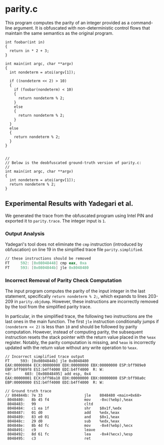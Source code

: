 # parity.c

This program computes the parity of an integer provided as a command-line argument.
It is obfuscated with non-deterministic control flows that maintain the same semantics as the original program.

```
int foobar(int in)
{
  return in * 2 + 3;
}

int main(int argc, char **argv)
{
  int nondeterm = atoi(argv[1]);

  if ((nondeterm << 2) > 10)
  {
    if (foobar(nondeterm) < 10)
    {
      return nondeterm % 2;
    }
    else
    {
      return nondeterm % 2;
    }
  }
  else
  {
    return nondeterm % 2;
  }
}


//
// Below is the deobfuscated ground-truth version of parity.c:
//
int main(int argc, char **argv)
{
  int nondeterm = atoi(argv[1]);
  return nondeterm % 2;
}
```

## Experimental Results with Yadegari et al.

We generated the trace from the obfuscated program using Intel PIN and exported it to `parity.trace`.
The integer input is `1`.

### Output Analysis

Yadegari's tool does not eliminate the `cmp` instruction (introduced by obfuscation) on line 19 in the simplified trace file `parity.simplified`.

```asm
// these instructions should be removed
FT     592: [0x08048448] cmp eax, 0xa                                                                               EAX:00000004 ECX:00000000 EDX:00000000 EBX:00000000 ESP:bff989e0 EBP:bff989f8 ESI:b4ff4000 EDI:b4ff4000  R: W: 
FT     593: [0x0804844b] jle 0x8048480     
```

### Incorrect Removal of Parity Check Computation

The input program computes the parity of the input integer in the last statement, specifically `return nondeterm % 2;`,
which expands to lines 203-209 in `parity.objdump`.
However, these instructions are incorrectly removed by the tool from the simplified parity trace.

In particular, in the simplified trace, the following two instructions are the last ones in the main function. The first `jle` instruction conditionally jumps if `(nondeterm << 2)` is less than `10` and should be followed by parity computation.
However, instead of computing parity, the subsequent instruction resets the stack pointer with the return value placed in the `%eax` register.
Notably, the parity computation is missing, and `%eax` is incorrectly updated with the return value without any write operation to `%eax`.

```
// Incorrect simplified trace output
FT     593: [0x0804844b] jle 0x8048480                                                                              EAX:00000004 ECX:00000000 EDX:00000000 EBX:00000000 ESP:bff989e0 EBP:bff989f8 ESI:b4ff4000 EDI:b4ff4000  R: W: 
+d:      603: [0x08048495] add esp, 0x4                                                                               EAX:00000001 ECX:bff98a10 EDX:00000000 EBX:00000000 ESP:bff98a0c EBP:00000000 ESI:b4ff4000 EDI:b4ff4000  R: W: 

// Ground truth trace
// 804844b:	7e 33                	jle    8048480 <main+0x68>
 8048480:	8b 45 f4             	mov    -0xc(%ebp),%eax
 8048483:	99                   	cltd   
 8048484:	c1 ea 1f             	shr    $0x1f,%edx
 8048487:	01 d0                	add    %edx,%eax
 8048489:	83 e0 01             	and    $0x1,%eax
 804848c:	29 d0                	sub    %edx,%eax
 804848e:	8b 4d fc             	mov    -0x4(%ebp),%ecx
 8048491:	c9                   	leave  
 8048492:	8d 61 fc             	lea    -0x4(%ecx),%esp
 8048495:	c3                   	ret    
```
